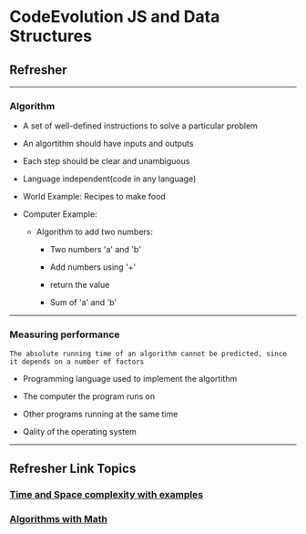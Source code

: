 # CodeEvolution JS and Data Structures

## Refresher

---

### Algorithm

- A set of well-defined instructions to solve a particular problem

- An algortithm should have inputs and outputs

- Each step should be clear and unambiguous

- Language independent(code in any language)

- World Example: Recipes to make food

- Computer Example:

  - Algorithm to add two numbers:

    - Two numbers 'a' and 'b'

    - Add numbers using '+'

    - return the value

    - Sum of 'a' and 'b'

---

### Measuring performance

`The absolute running time of an algorithm cannot be predicted, since it depends on a number of factors`

- Programming language used to implement the algortithm

- The computer the program runs on

- Other programs running at the same time

- Qality of the operating system

---

## Refresher Link Topics

### [Time and Space complexity with examples](./timespace.md)

### [Algorithms with Math](./mathAlgo.md)
